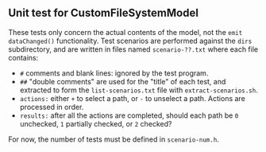 Unit test for CustomFileSystemModel
-----------------------------------

These tests only concern the actual contents of the model, not the
`emit dataChanged()` functionality.  Test scenarios are performed against the
`dirs` subdirectory, and are written in files named `scenario-??.txt` where
each file contains:

- `#` comments and blank lines: ignored by the test program.
- `##` "double comments" are used for the "title" of each test, and extracted
  to form the `list-scenarios.txt` file with `extract-scenarios.sh`.
- `actions:` either `+` to select a path, or `-` to unselect a path.  Actions
  are processed in order.
- `results:` after all the actions are completed, should each path be `0`
  unchecked, `1` partially checked, or `2` checked?

For now, the number of tests must be defined in `scenario-num.h`.
